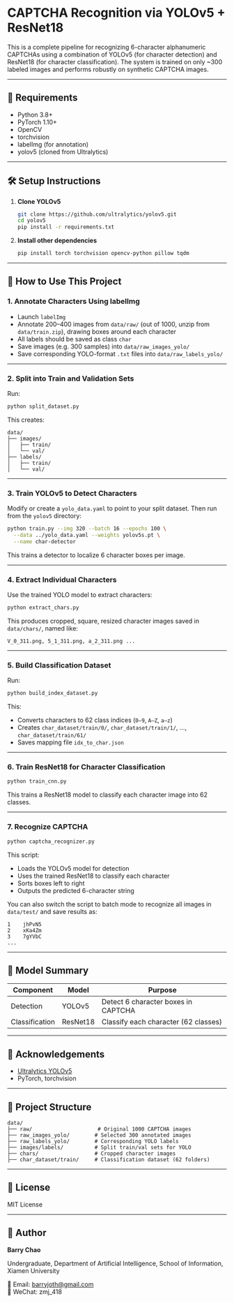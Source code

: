 
# CAPTCHA Recognition via YOLOv5 + ResNet18

This is a complete pipeline for recognizing 6-character alphanumeric CAPTCHAs using a combination of YOLOv5 (for character detection) and ResNet18 (for character classification). The system is trained on only ~300 labeled images and performs robustly on synthetic CAPTCHA images.

---

## 🔧 Requirements

- Python 3.8+
- PyTorch 1.10+
- OpenCV
- torchvision
- labelImg (for annotation)
- yolov5 (cloned from Ultralytics)

---

## 🛠️ Setup Instructions

1. **Clone YOLOv5**
   ```bash
   git clone https://github.com/ultralytics/yolov5.git
   cd yolov5
   pip install -r requirements.txt
   ```

2. **Install other dependencies**

   ```bash
   pip install torch torchvision opencv-python pillow tqdm
   ```

---

## 🚀 How to Use This Project

### 1. Annotate Characters Using labelImg

* Launch `labelImg`
* Annotate 200–400 images from `data/raw/` (out of 1000, unzip from `data/train.zip`), drawing boxes around each character
* All labels should be saved as class `char`
* Save images (e.g. 300 samples) into `data/raw_images_yolo/`
* Save corresponding YOLO-format `.txt` files into `data/raw_labels_yolo/`

---

### 2. Split into Train and Validation Sets

Run:

```bash
python split_dataset.py
```

This creates:

```
data/
├── images/
│   ├── train/
│   └── val/
├── labels/
│   ├── train/
│   └── val/
```

---

### 3. Train YOLOv5 to Detect Characters

Modify or create a `yolo_data.yaml` to point to your split dataset. Then run from the `yolov5` directory:

```bash
python train.py --img 320 --batch 16 --epochs 100 \
  --data ../yolo_data.yaml --weights yolov5s.pt \
  --name char-detector
```

This trains a detector to localize 6 character boxes per image.

---

### 4. Extract Individual Characters

Use the trained YOLO model to extract characters:

```bash
python extract_chars.py
```

This produces cropped, square, resized character images saved in `data/chars/`, named like:

```
V_0_311.png, 5_1_311.png, a_2_311.png ...
```

---

### 5. Build Classification Dataset

Run:

```bash
python build_index_dataset.py
```

This:

* Converts characters to 62 class indices (`0–9`, `A–Z`, `a–z`)
* Creates `char_dataset/train/0/`, `char_dataset/train/1/`, ..., `char_dataset/train/61/`
* Saves mapping file `idx_to_char.json`

---

### 6. Train ResNet18 for Character Classification

```bash
python train_cnn.py
```

This trains a ResNet18 model to classify each character image into 62 classes.

---

### 7. Recognize CAPTCHA

```bash
python captcha_recognizer.py
```

This script:

* Loads the YOLOv5 model for detection
* Uses the trained ResNet18 to classify each character
* Sorts boxes left to right
* Outputs the predicted 6-character string

You can also switch the script to batch mode to recognize all images in `data/test/` and save results as:

```
1    jhPvN5
2    xKa4Zm
3    7gYVbC
...
```

---

## 🧠 Model Summary

| Component      | Model    | Purpose                              |
| -------------- | -------- | ------------------------------------ |
| Detection      | YOLOv5   | Detect 6 character boxes in CAPTCHA  |
| Classification | ResNet18 | Classify each character (62 classes) |

---

## 📝 Acknowledgements

* [Ultralytics YOLOv5](https://github.com/ultralytics/yolov5)
* PyTorch, torchvision

---

## 📂 Project Structure

```
data/
├── raw/                     # Original 1000 CAPTCHA images
├── raw_images_yolo/        # Selected 300 annotated images
├── raw_labels_yolo/        # Corresponding YOLO labels
├── images/labels/          # Split train/val sets for YOLO
├── chars/                  # Cropped character images
├── char_dataset/train/     # Classification dataset (62 folders)
```

---

## 📢 License

MIT License

---

## 👤 Author

**Barry Chao**  

Undergraduate, Department of Artificial Intelligence, School of Information, Xiamen University  

📧 Email: barryjoth@gmail.com  
💬 WeChat: zmj_418

